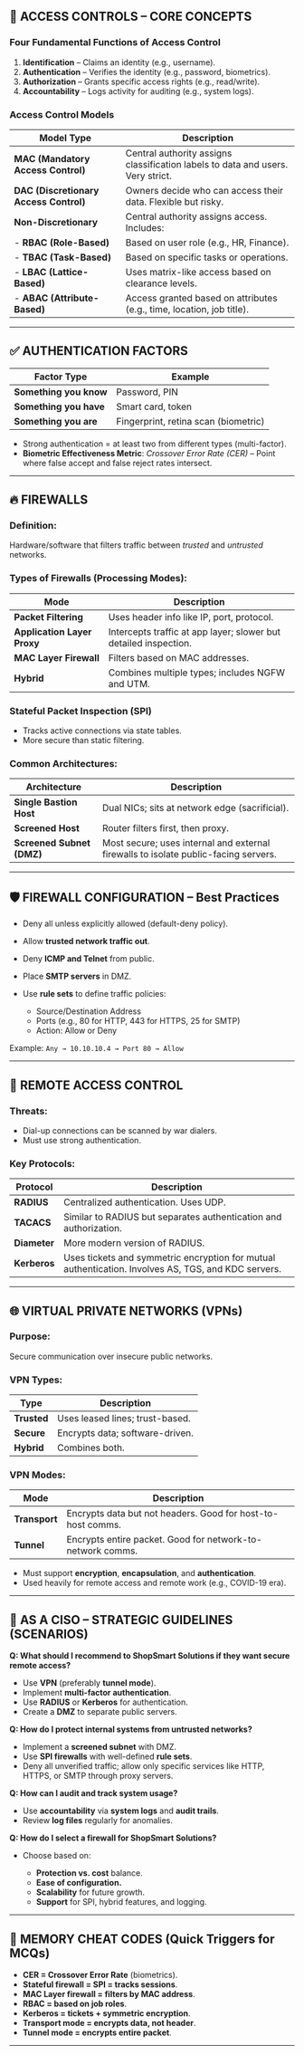 

## 🔐 ACCESS CONTROLS – CORE CONCEPTS

### Four Fundamental Functions of Access Control

1. **Identification** – Claims an identity (e.g., username).
2. **Authentication** – Verifies the identity (e.g., password, biometrics).
3. **Authorization** – Grants specific access rights (e.g., read/write).
4. **Accountability** – Logs activity for auditing (e.g., system logs).

### Access Control Models

| Model Type                             | Description                                                                     |
| -------------------------------------- | ------------------------------------------------------------------------------- |
| **MAC (Mandatory Access Control)**     | Central authority assigns classification labels to data and users. Very strict. |
| **DAC (Discretionary Access Control)** | Owners decide who can access their data. Flexible but risky.                    |
| **Non-Discretionary**                  | Central authority assigns access. Includes:                                     |
| - **RBAC (Role-Based)**                | Based on user role (e.g., HR, Finance).                                         |
| - **TBAC (Task-Based)**                | Based on specific tasks or operations.                                          |
| - **LBAC (Lattice-Based)**             | Uses matrix-like access based on clearance levels.                              |
| - **ABAC (Attribute-Based)**           | Access granted based on attributes (e.g., time, location, job title).           |

---

## ✅ AUTHENTICATION FACTORS

| Factor Type            | Example                              |
| ---------------------- | ------------------------------------ |
| **Something you know** | Password, PIN                        |
| **Something you have** | Smart card, token                    |
| **Something you are**  | Fingerprint, retina scan (biometric) |

* Strong authentication = at least two from different types (multi-factor).
* **Biometric Effectiveness Metric**: *Crossover Error Rate (CER)* – Point where false accept and false reject rates intersect.

---

## 🔥 FIREWALLS

### Definition:

Hardware/software that filters traffic between *trusted* and *untrusted* networks.

### Types of Firewalls (Processing Modes):

| Mode                        | Description                                                      |
| --------------------------- | ---------------------------------------------------------------- |
| **Packet Filtering**        | Uses header info like IP, port, protocol.                        |
| **Application Layer Proxy** | Intercepts traffic at app layer; slower but detailed inspection. |
| **MAC Layer Firewall**      | Filters based on MAC addresses.                                  |
| **Hybrid**                  | Combines multiple types; includes NGFW and UTM.                  |

### Stateful Packet Inspection (SPI)

* Tracks active connections via state tables.
* More secure than static filtering.

### Common Architectures:

| Architecture              | Description                                                                         |
| ------------------------- | ----------------------------------------------------------------------------------- |
| **Single Bastion Host**   | Dual NICs; sits at network edge (sacrificial).                                      |
| **Screened Host**         | Router filters first, then proxy.                                                   |
| **Screened Subnet (DMZ)** | Most secure; uses internal and external firewalls to isolate public-facing servers. |

---

## 🛡️ FIREWALL CONFIGURATION – Best Practices

* Deny all unless explicitly allowed (default-deny policy).
* Allow **trusted network traffic out**.
* Deny **ICMP and Telnet** from public.
* Place **SMTP servers** in DMZ.
* Use **rule sets** to define traffic policies:

  * Source/Destination Address
  * Ports (e.g., 80 for HTTP, 443 for HTTPS, 25 for SMTP)
  * Action: Allow or Deny

Example:
`Any → 10.10.10.4 → Port 80 → Allow`

---

## 📶 REMOTE ACCESS CONTROL

### Threats:

* Dial-up connections can be scanned by war dialers.
* Must use strong authentication.

### Key Protocols:

| Protocol     | Description                                                                                         |
| ------------ | --------------------------------------------------------------------------------------------------- |
| **RADIUS**   | Centralized authentication. Uses UDP.                                                               |
| **TACACS**   | Similar to RADIUS but separates authentication and authorization.                                   |
| **Diameter** | More modern version of RADIUS.                                                                      |
| **Kerberos** | Uses tickets and symmetric encryption for mutual authentication. Involves AS, TGS, and KDC servers. |

---

## 🌐 VIRTUAL PRIVATE NETWORKS (VPNs)

### Purpose:

Secure communication over insecure public networks.

### VPN Types:

| Type        | Description                     |
| ----------- | ------------------------------- |
| **Trusted** | Uses leased lines; trust-based. |
| **Secure**  | Encrypts data; software-driven. |
| **Hybrid**  | Combines both.                  |

### VPN Modes:

| Mode          | Description                                                 |
| ------------- | ----------------------------------------------------------- |
| **Transport** | Encrypts data but not headers. Good for host-to-host comms. |
| **Tunnel**    | Encrypts entire packet. Good for network-to-network comms.  |

* Must support **encryption**, **encapsulation**, and **authentication**.
* Used heavily for remote access and remote work (e.g., COVID-19 era).

---

## 🎯 AS A CISO – STRATEGIC GUIDELINES (SCENARIOS)

**Q: What should I recommend to ShopSmart Solutions if they want secure remote access?**

* Use **VPN** (preferably **tunnel mode**).
* Implement **multi-factor authentication**.
* Use **RADIUS** or **Kerberos** for authentication.
* Create a **DMZ** to separate public servers.

**Q: How do I protect internal systems from untrusted networks?**

* Implement a **screened subnet** with DMZ.
* Use **SPI firewalls** with well-defined **rule sets**.
* Deny all unverified traffic; allow only specific services like HTTP, HTTPS, or SMTP through proxy servers.

**Q: How can I audit and track system usage?**

* Use **accountability** via **system logs** and **audit trails**.
* Review **log files** regularly for anomalies.

**Q: How do I select a firewall for ShopSmart Solutions?**

* Choose based on:

  * **Protection vs. cost** balance.
  * **Ease of configuration.**
  * **Scalability** for future growth.
  * **Support** for SPI, hybrid features, and logging.

---

## 🧠 MEMORY CHEAT CODES (Quick Triggers for MCQs)

* **CER = Crossover Error Rate** (biometrics).
* **Stateful firewall = SPI = tracks sessions**.
* **MAC Layer firewall = filters by MAC address**.
* **RBAC = based on job roles**.
* **Kerberos = tickets + symmetric encryption**.
* **Transport mode = encrypts data, not header**.
* **Tunnel mode = encrypts entire packet**.

---

